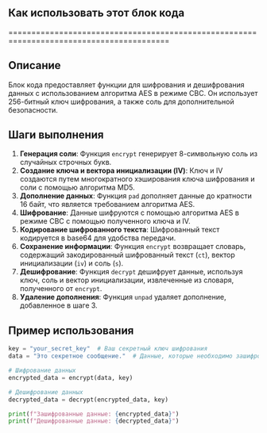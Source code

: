 ## Как использовать этот блок кода
=========================================================================================

Описание
-------------------------
Блок кода предоставляет функции для шифрования и дешифрования данных с использованием алгоритма AES в режиме CBC. Он использует 256-битный ключ шифрования, а также соль для дополнительной безопасности.

Шаги выполнения
-------------------------
1. **Генерация соли**:  Функция `encrypt` генерирует 8-символьную соль из случайных строчных букв.
2. **Создание ключа и вектора инициализации (IV)**: Ключ и IV  создаются путем многократного хэширования ключа шифрования и соли с помощью алгоритма MD5.
3. **Дополнение данных**:  Функция `pad` дополняет данные до кратности 16 байт, что является требованием алгоритма AES.
4. **Шифрование**:  Данные шифруются с помощью алгоритма AES в режиме CBC с помощью полученного ключа и IV.
5. **Кодирование шифрованного текста**:  Шифрованный текст кодируется в base64 для удобства передачи.
6. **Сохранение информации**:  Функция `encrypt` возвращает словарь, содержащий закодированный шифрованный текст (`ct`), вектор инициализации (`iv`) и соль (`s`).
7. **Дешифрование**:  Функция `decrypt` дешифрует данные, используя ключ, соль и вектор инициализации, извлеченные из словаря, полученного от `encrypt`.
8. **Удаление дополнения**: Функция `unpad` удаляет дополнение, добавленное в шаге 3.

Пример использования
-------------------------

```python
key = "your_secret_key"  # Ваш секретный ключ шифрования
data = "Это секретное сообщение."  # Данные, которые необходимо зашифровать

# Шифрование данных
encrypted_data = encrypt(data, key)

# Дешифрование данных
decrypted_data = decrypt(encrypted_data, key)

print(f"Зашифрованные данные: {encrypted_data}")
print(f"Дешифрованные данные: {decrypted_data}")
```